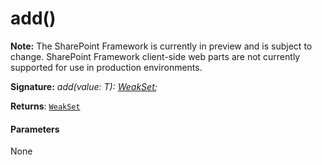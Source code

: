 # add()
**Note:** The SharePoint Framework is currently in preview and is subject to change. SharePoint Framework client-side web parts are not currently supported for use in production environments.





**Signature:** _add(value: T): [WeakSet](../../es6-collections/interface/weakset.md)<T>;_

**Returns**: [`WeakSet`](../../es6-collections/interface/weakset.md)<T>





#### Parameters
None


